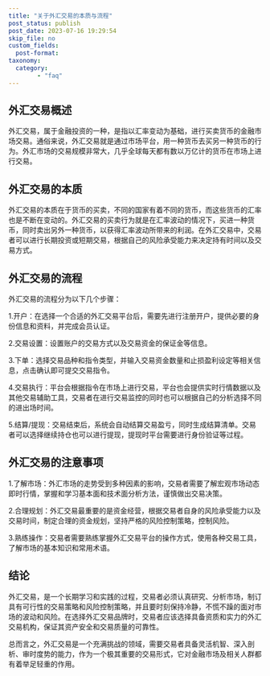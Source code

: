 ```yaml
---
title: "关于外汇交易的本质与流程"
post_status: publish
post_date: 2023-07-16 19:29:54
skip_file: no
custom_fields: 
  post-format: 
taxonomy:
  category:
        - "faq"
---
```


## 外汇交易概述

外汇交易，属于金融投资的一种，是指以汇率变动为基础，进行买卖货币的金融市场交易。通俗来说，外汇交易就是通过市场平台，用一种货币去买另一种货币的行为。外汇市场的交易规模非常大，几乎全球每天都有数以万亿计的货币在市场上进行交易。

## 外汇交易的本质

外汇交易的本质在于货币的买卖，不同的国家有着不同的货币，而这些货币的汇率也是不断在变动的。外汇交易的买卖行为就是在汇率波动的情况下，买进一种货币，同时卖出另外一种货币，以获得汇率波动所带来的利润。在外汇交易中，交易者可以进行长期投资或短期交易，根据自己的风险承受能力来决定持有时间以及交易方式。

## 外汇交易的流程

外汇交易的流程分为以下几个步骤：

1.开户：在选择一个合适的外汇交易平台后，需要先进行注册开户，提供必要的身份信息和资料，并完成会员认证。

2.交易设置：设置账户的交易方式以及交易资金的保证金等信息。

3.下单：选择交易品种和指令类型，并输入交易资金数量和止损盈利设定等相关信息，点击确认即可提交交易指令。

4.交易执行：平台会根据指令在市场上进行交易，平台也会提供实时行情数据以及其他交易辅助工具，交易者在进行交易监控的同时也可以根据自己的分析选择不同的进出场时间。

5.结算/提现：交易结束后，系统会自动结算交易盈亏，同时生成结算清单。交易者可以选择继续持仓也可以进行提现，提现时平台需要进行身份验证等过程。

## 外汇交易的注意事项

1.了解市场：外汇市场的走势受到多种因素的影响，交易者需要了解宏观市场动态即时行情，掌握和学习基本面和技术面分析方法，谨慎做出交易决策。

2.合理规划：外汇交易最重要的是资金经营，根据交易者自身的风险承受能力以及交易时间，制定合理的资金规划，坚持严格的风险控制策略，控制风险。

3.熟练操作：交易者需要熟练掌握外汇交易平台的操作方式，使用各种交易工具，了解市场的基本知识和常用术语。

## 结论

外汇交易，是一个长期学习和实践的过程，交易者必须认真研究、分析市场，制订具有可行性的交易策略和风险控制策略，并且要时刻保持冷静，不慌不躁的面对市场的波动和风险。在选择外汇交易品牌时，交易者应该选择具备资质和实力的外汇交易机构，保证其资产安全和交易质量的可靠性。

总而言之，外汇交易是一个充满挑战的领域，需要交易者具备灵活机智、深入剖析、审时度势的能力，作为一个极其重要的交易形式，它对金融市场及相关人群都有着举足轻重的作用。
